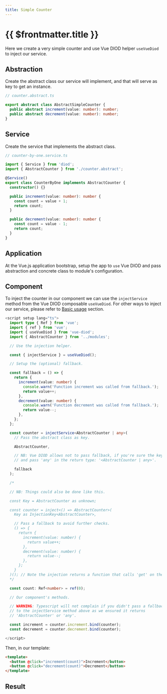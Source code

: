 ```yaml
---
title: Simple Counter
---
```


# {{ $frontmatter.title }}

Here we create a very simple counter and use Vue DIOD helper `useVueDiod`
to inject our service.

## Abstraction

Create the abstract class our service will implement, and that will serve
as key to get an instance.

```typescript
// counter.abstract.ts

export abstract class AbstractSimpleCounter {
  public abstract increment(value: number): number;
  public abstract decrement(value: number): number;
}
```

## Service

Create the service that implements the abstract class.

```typescript
// counter-by-one.service.ts

import { Service } from 'diod';
import { AbstractCounter } from './counter.abstract';

@Service()
export class CounterByOne implements AbstractCounter {
  constructor() {}

  public increment(value: number): number {
    const count = value + 1;
    return count;
  }

  public decrement(value: number): number {
    const count = value - 1;
    return count;
  }
}
```

## Application

At the Vue.js application bootstrap, setup the app to `use` Vue DIOD and pass
abstraction and concrete class to module's configuration.

<!--@include: ../snippets/simple-counter.example.md-->

## Component

To inject the counter in our component we can use the `injectService` method
from the Vue DIOD composable `useVueDiod`. For other ways to inject our service,
please refer to [Basic usage](../getting-started/basic-usage.md) section.

```typescript
<script setup lang="ts">
  import type { Ref } from 'vue';
  import { ref } from 'vue';
  import { useVueDiod } from 'vue-diod';
  import { AbstractCounter } from '../modules';

  // Use the injection helper.

  const { injectService } = useVueDiod();

  // Setup the (optional) fallback.

  const fallback = () => {
    return {
      increment(value: number) {
        console.warn('Function increment was called from fallback.');
        return value++;
      },
      decrement(value: number) {
        console.warn('Function decrement was called from fallback.');
        return value--;
      },
    };
  };

  const counter = injectService<AbstractCounter | any>(
    // Pass the abstract class as key.

    AbstractCounter,

    // NB: Vue DIOD allows not to pass fallback, if you're sure the key exists
    // and pass 'any' in the return type: '<AbstractCounter | any>'.

    fallback
  );

  /*

  // NB: Things could also be done like this.

  const Key = AbstractCounter as unknown;

  const counter = inject<() => AbstractCounter>(
    Key as InjectionKey<AbstractCounter>,

    // Pass a fallback to avoid further checks.
    () => {
      return {
        increment(value: number) {
          return value++;
        },
        decrement(value: number) {
          return value--;
        },
      };
    }
  )(); // Note the injection returns a function that calls 'get' on the DIOD container.
  */

  const count: Ref<number> = ref(0);

  // Our component's methods.

  // WARNING: Typescript will not complain if you didn't pass a fallback
  // to the injectService method above as we ensured it returns
  // 'AbstractCounter' or 'any'.

  const increment = counter.increment.bind(counter);
  const decrement = counter.decrement.bind(counter);

</script>
```

Then, in our template:

```html
<template>
  <button @click="increment(count)">Increment</button>
  <button @click="decrement(count)">Decrement</button>
</template>
```

## Result

<script setup>
import SimpleCounter from '../.vitepress/theme/components/simple-counter.component.vue';
</script>

<div style="width: 100%; display: flex; justify-content: center; margin: 4rem 0;">
  <SimpleCounter />
</div>
